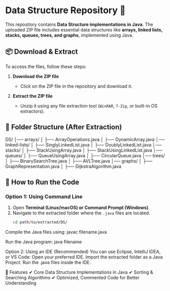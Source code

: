 # Data Structure Repository 📂  

This repository contains **Data Structure implementations in Java**. The uploaded ZIP file includes essential data structures like **arrays, linked lists, stacks, queues, trees, and graphs**, implemented using Java.

## 📦 Download & Extract  
To access the files, follow these steps:  

1. **Download the ZIP file**  
   - Click on the ZIP file in the repository and download it.  

2. **Extract the ZIP file**  
   - Unzip it using any file extraction tool (`WinRAR`, `7-Zip`, or built-in OS extractors).  

## 📂 Folder Structure (After Extraction) 

DS/ │── arrays/ │ ├── ArrayOperations.java │ ├── DynamicArray.java │── linked-lists/ │ ├── SinglyLinkedList.java │ ├── DoublyLinkedList.java │── stacks/ │ ├── StackUsingArray.java │ ├── StackUsingLinkedList.java │── queues/ │ ├── QueueUsingArray.java │ ├── CircularQueue.java │── trees/ │ ├── BinarySearchTree.java │ ├── AVLTree.java │── graphs/ │ ├── GraphRepresentation.java │ ├── DijkstraAlgorithm.java



## 🚀 How to Run the Code  
### **Option 1: Using Command Line**  
1. Open **Terminal (Linux/macOS) or Command Prompt (Windows)**.  
2. Navigate to the extracted folder where the `.java` files are located.  
   ```sh
   cd path/to/extracted/DS/
   
Compile the Java files using:
javac filename.java

Run the Java program:
java filename

Option 2: Using an IDE (Recommended)
You can use Eclipse, IntelliJ IDEA, or VS Code:
Open your preferred IDE.
Import the extracted folder as a Java Project.
Run the .java files inside the IDE.


📌 Features
✔ Core Data Structure Implementations in Java
✔ Sorting & Searching Algorithms
✔ Optimized, Commented Code for Better Understanding


